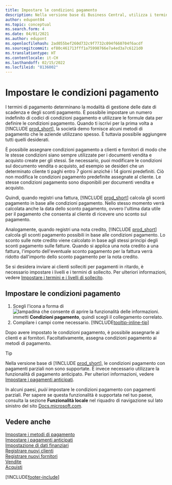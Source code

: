```yaml
---
title: Impostare le condizioni pagamento
description: Nella versione base di Business Central, utilizza i termini di pagamento per gestire le date di scadenza e gli sconti pagamento.
author: edupont04
ms.topic: conceptual
ms.search.form: 4
ms.date: 04/01/2021
ms.author: edupont
ms.openlocfilehash: 2ad055bef260d732c9f7732c094f660704f6acdf
ms.sourcegitcommit: ef80c461713fff1a75998766e7a4ed3a7c6121d0
ms.translationtype: HT
ms.contentlocale: it-CH
ms.lasthandoff: 02/15/2022
ms.locfileid: "8136002"
---
```

# <a name="set-up-payment-terms"></a>Impostare le condizioni pagamento

I termini di pagamento determinano la modalità di gestione delle date di scadenza e degli sconti pagamento. È possibile impostare un numero indefinito di codici di condizioni pagamento e utilizzare le formule data per definire le condizioni pagamento. Quando ti iscrivi per la prima volta a [!INCLUDE [prod_short](includes/prod_short.md)], la società demo fornisce alcuni metodi di pagamento che le aziende utilizzano spesso. È tuttavia possibile aggiungere tutti quelli desiderati.  

È possibile assegnare condizioni pagamento a clienti e fornitori di modo che le stesse condizioni siano sempre utilizzate per i documenti vendita e acquisto create per gli stessi. Se necessario, puoi modificare le condizioni sul documento vendita o acquisto, ad esempio se desideri che un determinato cliente ti paghi entro 7 giorni anziché i 14 giorni predefiniti. Ciò non modifica le condizioni pagamento predefinite assegnate al cliente. Le stesse condizioni pagamento sono disponibili per documenti vendita e acquisto.

Quindi, quando registri una fattura, [!INCLUDE [prod_short](includes/prod_short.md)] calcola gli sconti pagamento in base alle condizioni pagamento. Nello stesso momento verrà calcolata anche la data dello sconto pagamento, ovvero l'ultima data utile per il pagamento che consenta al cliente di ricevere uno sconto sul pagamento.  

Analogamente, quando registri una nota credito, [!INCLUDE [prod_short](includes/prod_short.md)] calcola gli sconti pagamento possibili in base alle condizioni pagamento. Lo sconto sulle note credito viene calcolato in base agli stessi principi degli sconti pagamento sulle fatture. Quando si applica una nota credito a una fattura, l'importo dell'eventuale sconto pagamento per la fattura verrà ridotto dall'importo dello sconto pagamento per la nota credito.  

Se si desidera inviare ai clienti solleciti per pagamenti in ritardo, è necessario impostare i livelli e i termini di sollecito. Per ulteriori informazioni, vedere [Impostare i termini e i livelli di sollecito](finance-setup-reminders.md).  

## <a name="to-set-up-payment-terms"></a>Impostare le condizioni pagamento

1. Scegli l'icona a forma di ![lampadina che consente di aprire la funzionalità delle informazioni.](media/ui-search/search_small.png "Informazioni sull'operazione che si desidera eseguire") immetti **Condizioni pagamento**, quindi scegli il collegamento correlato.  
2. Compilare i campi come necessario. [!INCLUDE[tooltip-inline-tip](includes/tooltip-inline-tip_md.md)]  

Dopo avere impostato le condizioni pagamento, è possibile assegnarle ai clienti e ai fornitori. Facoltativamente, assegna condizioni pagamento ai metodi di pagamento.  

> [!TIP]
> Nella versione base di [!INCLUDE [prod_short](includes/prod_short.md)], le condizioni pagamento con pagamenti parziali non sono supportate. È invece necessario utilizzare la funzionalità di pagamento anticipato. Per ulteriori informazioni, vedere [Impostare i pagamenti anticipati](finance-set-up-prepayments.md).
>
> In alcuni paesi, *puòi* impostare le condizioni pagamento con pagamenti parziali. Per sapere se questa funzionalità è supportata nel tuo paese, consulta la sezione **Funzionalità locale** nel riquadro di navigazione sul lato sinistro del sito [Docs.microsoft.com](about-localization.md).

## <a name="see-also"></a>Vedere anche

[Impostare i metodi di pagamento](finance-payment-methods.md)  
[Impostare i pagamenti anticipati](finance-set-up-prepayments.md)  
[Impostazione di dati finanziari](finance-setup-finance.md)  
[Registrare nuovi clienti](sales-how-register-new-customers.md)  
[Registrare nuovi fornitori](purchasing-how-register-new-vendors.md)  
[Vendite](sales-manage-sales.md)  
[Acquisti](purchasing-manage-purchasing.md)  


[!INCLUDE[footer-include](includes/footer-banner.md)]